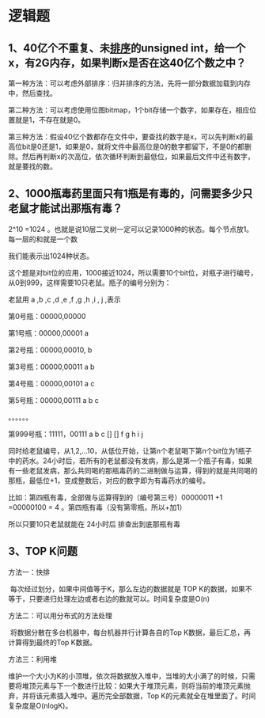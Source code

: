 # 逻辑题

## 1、40亿个不重复、未[排序](https://www.nowcoder.com/jump/super-jump/word?word=排序)的unsigned int，给一个x，有2G内存，如果判断x是否在这40亿个数之中？

第一种方法：可以考虑外部排序：归并排序的方法，先将一部分数据加载到内存中，然后查找。

第二种方法：可以考虑使用位图bitmap，1个bit存储一个数字，如果存在，相应位置就是1，不存在就是0。

第三种方法：假设40亿个数都存在文件中，要查找的数字是x，可以先判断x的最高位bit是0还是1，如果是0，就将文件中最高位是0的数字都留下，不是0的都删除。然后再判断x的次高位，依次循环判断到最低位，如果最后文件中还有数字，就是要找的数。



## 2、1000瓶毒药里面只有1瓶是有毒的，问需要多少只老鼠才能试出那瓶有毒？

2^10 =1024 。也就是说10层二叉树一定可以记录1000种的状态。每个节点放1。每一层的和就是一个数

我们能表示出1024种状态。

这个题是对bit位的应用，1000接近1024，所以需要10个bit位，对瓶子进行编号，从0到999，这样需要10只老鼠。瓶子的编号分别为：

老鼠用  a ,b ,c ,d ,e ,f ,g ,h ,i , j ,表示

第0号瓶：00000,00000

第1号瓶：00000,00001  a

第2号瓶：00000,00010,      b     

第3号瓶：00000,00011   a   b

第4号瓶：00000,00101   a        c

第5号瓶：00000,00111    a   b   c

。。。。。。

第999号瓶：11111，00111 a  b  c  [] [] f g h i j 

同时给老鼠编号，从1,2,...10，从低位开始，让第n个老鼠喝下第n个bit位为1瓶子中的药水。24小时后，若所有的老鼠都没有发病，那么是第一个瓶子有毒，如果有一些老鼠发病，那么共同喝的那瓶毒药的二进制做与运算，得到的就是共同喝的那瓶，最低位+1，变成整数后，对应的数字即为有毒药水的编号。

比如：第四瓶有毒，全部做与运算得到的（编号第三号）00000011 +1 =00000100 = 4 。第四瓶有毒（没有第零瓶，所以+加1）

所以只要10只老鼠就能在 24小时后 排查出到底那瓶有毒


## 3、TOP K问题

方法一：快排

​	每次经过划分，如果中间值等于K，那么左边的数据就是 TOP K的数据，如果不等于，只要递归处理左边或者右边的数就可以。时间复杂度是O(n)

方法二：可以用分布式的方法处理

​	将数据分散在多台机器中，每台机器并行计算各自的Top K数据，最后汇总，再计算得到最终的Top K数据。

方法三：利用堆

​	维护一个大小为K的小顶堆，依次将数据放入堆中，当堆的大小满了的时候，只需要将堆顶元素与下一个数进行比较：如果大于堆顶元素，则将当前的堆顶元素抛弃，并将该元素插入堆中。遍历完全部数据，Top K的元素就全在堆里面了。时间复杂度是O(nlogK)。